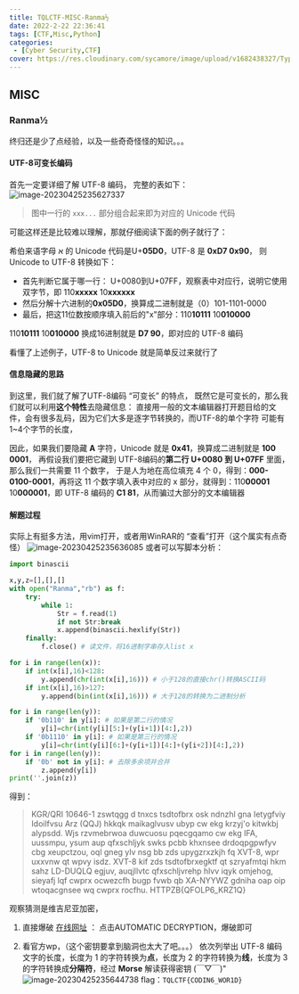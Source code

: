 ```yaml
---
title: TQLCTF-MISC-Ranma½
date: 2022-2-22 22:36:41
tags: [CTF,Misc,Python]
categories: 
 - [Cyber Security,CTF]
cover: https://res.cloudinary.com/sycamore/image/upload/v1682438327/Typera/2023/04/33bcab1c0fc91bd552a41c8dc39d23ac.png
---
```


## MISC

### Ranma½
终归还是少了点经验，以及一些奇奇怪怪的知识。。。

#### UTF-8可变长编码
首先一定要详细了解 UTF-8 编码，
完整的表如下：
![image-20230425235627337](https://res.cloudinary.com/sycamore/image/upload/v1682438191/Typera/2023/04/fdfd2d8940cbcb3dad4d6ee71124333c.png)

> 图中一行的 `xxx...` 部分组合起来即为对应的 Unicode 代码

可能这样还是比较难以理解，那就仔细阅读下面的例子就行了：

希伯来语字母 א 的 Unicode 代码是U+**05D0**，UTF-8 是 **0xD7 0x90**，
则 Unicode to UTF-8 转换如下：
- 首先判断它属于哪一行：
U+0080到U+07FF，观察表中对应行，说明它使用双字节，即 110**xxxxx** 10**xxxxxx**
- 然后分解十六进制的**0x05D0**，换算成二进制就是（0）101-1101-0000
- 最后，把这11位数按顺序填入前后的"x"部分：110**10111** 10**010000**

110**10111** 10**010000** 换成16进制就是 **D7 90**，即对应的 UTF-8 编码

看懂了上述例子，UTF-8 to Unicode 就是简单反过来就行了

#### 信息隐藏的思路
到这里，我们就了解了UTF-8编码 “可变长” 的特点，
既然它是可变长的，那么我们就可以利用**这个特性**去隐藏信息：
直接用一般的文本编辑器打开题目给的文件，会有很多乱码，因为它们大多是逐字节转换的，而UTF-8的单个字符 可能有1~4个字节的长度，

因此，如果我们要隐藏 **A** 字符，Unicode 就是 **0x41**，换算成二进制就是 **100 0001**，
再假设我们要把它藏到 UTF-8编码的**第二行 U+0080 到 U+07FF** 里面，那么我们一共需要 11 个数字，
于是人为地在高位填充 4 个 0，得到：**000-0100-0001**，再将这 11 个数字填入表中对应的 x 部分，就得到：110**00001** 10**000001**，即 UTF-8 编码的 **C1 81**，从而骗过大部分的文本编辑器

#### 解题过程
实际上有挺多方法，用vim打开，或者用WinRAR的 “查看”打开（这个属实有点奇怪）
![image-20230425235636085](https://res.cloudinary.com/sycamore/image/upload/v1682438200/Typera/2023/04/1771f16334a694ed24fac59a74971010.png)
或者可以写脚本分析：

```python
import binascii

x,y,z=[],[],[]
with open("Ranma","rb") as f:
	try:
		while 1:
			Str = f.read(1)
			if not Str:break
			x.append(binascii.hexlify(Str))
	finally:
		f.close() # 读文件，将16进制字串存入list x

for i in range(len(x)):
	if int(x[i],16)<128:
		y.append(chr(int(x[i],16))) # 小于128的直接chr()转换ASCII码
	if int(x[i],16)>127:
		y.append(bin(int(x[i],16))) # 大于128的转换为二进制分析

for i in range(len(y)):
	if '0b110' in y[i]: # 如果是第二行的情况
		y[i]=chr(int(y[i][5:]+(y[i+1])[4:],2))
	if '0b1110' in y[i]: # 如果是第三行的情况
		y[i]=chr(int(y[i][6:]+(y[i+1])[4:]+(y[i+2])[4:],2))
for i in range(len(y)):
	if '0b' not in y[i]: # 去除多余项并合并
		z.append(y[i])
print(''.join(z))
```
得到：
> KGR/QRI 10646-1 zswtqgg d tnxcs tsdtofbrx osk ndnzhl gna Ietygfviy Idoilfvsu Arz (QQJ) hkkqk maikaglvusv ubyp cw ekg krzyj'o kitwkbj alypsdd.  Wjs rzvmebrwoa duwcuosu pqecgqamo cw ekg IFA, uussmpu, ysum aup qfxschljyk swks pcbb khxnsee drdoqpgpwfyv cbg xeupctzou, oql gneg ylv nsg bb zds upygzrxzkjh fq XVT-8, wpr uxxvnw qt wpvy isdz. XVT-8 kif zds tsdtofbrxegktf qt szryafmtqi hkm sahz LD-DUQLQ egjuv, auqjllvtc qfxschljvrehp hlvv iqyk omjehog, sieyafj lqf cwprx ocwezcfh bugp fvwb qb XA-NYYWZ gdniha oap oip wtoqacgnsee wq cwprx rocfhu. HTTPZB{QFOLP6_KRZ1Q}

观察猜测是维吉尼亚加密，
1. 直接爆破 [在线网址](https://www.dcode.fr/vigenere-cipher) ：
点击AUTOMATIC DECRYPTION，爆破即可

2. 看官方wp，（这个密钥要拿到脑洞也太大了吧。。。）
依次列举出 UTF-8 编码文字的长度，长度为 1 的字符转换为**点**，长度为 2 的字符转换为**线**，长度为 3 的字符转换成**分隔符**，经过 **Morse** 解读获得密钥
(￣▽￣)"
![image-20230425235644738](https://res.cloudinary.com/sycamore/image/upload/v1682438209/Typera/2023/04/150cd961046421d365382e0994f34fba.png)
flag：`TQLCTF{CODIN6_WOR1D}`
